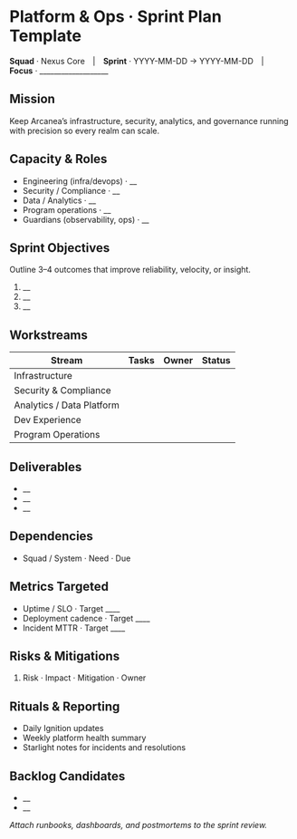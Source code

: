﻿# Platform & Ops · Sprint Plan Template
**Squad** · Nexus Core | **Sprint** · YYYY-MM-DD → YYYY-MM-DD | **Focus** · ___________________

## Mission
Keep Arcanea’s infrastructure, security, analytics, and governance running with precision so every realm can scale.

## Capacity & Roles
- Engineering (infra/devops) · __
- Security / Compliance · __
- Data / Analytics · __
- Program operations · __
- Guardians (observability, ops) · __

## Sprint Objectives
Outline 3–4 outcomes that improve reliability, velocity, or insight.
1. __
2. __
3. __

## Workstreams
| Stream | Tasks | Owner | Status |
| --- | --- | --- | --- |
| Infrastructure | | | |
| Security & Compliance | | | |
| Analytics / Data Platform | | | |
| Dev Experience | | | |
| Program Operations | | | |

## Deliverables
- __
- __
- __

## Dependencies
- Squad / System · Need · Due

## Metrics Targeted
- Uptime / SLO · Target ____
- Deployment cadence · Target ____
- Incident MTTR · Target ____

## Risks & Mitigations
1. Risk · Impact · Mitigation · Owner

## Rituals & Reporting
- Daily Ignition updates
- Weekly platform health summary
- Starlight notes for incidents and resolutions

## Backlog Candidates
- __
- __

_Attach runbooks, dashboards, and postmortems to the sprint review._
